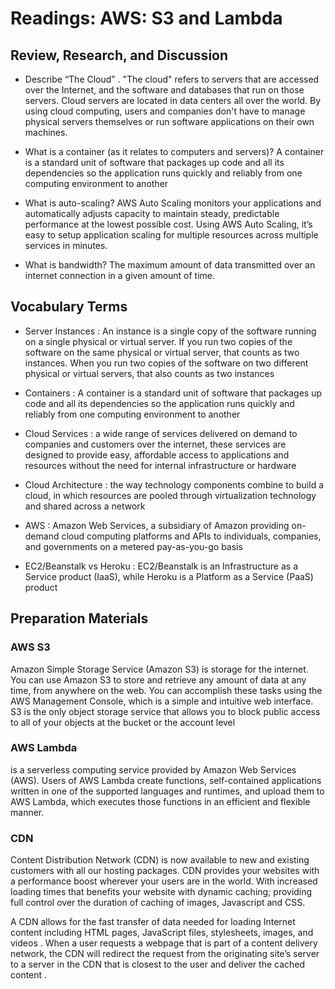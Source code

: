 
# Readings: AWS: S3 and Lambda

## Review, Research, and Discussion

- Describe “The Cloud” .
"The cloud" refers to servers that are accessed over the Internet, and the software and databases that run on those servers. Cloud servers are located in data centers all over the world. By using cloud computing, users and companies don't have to manage physical servers themselves or run software applications on their own machines.

- What is a container (as it relates to computers and servers)? 
A container is a standard unit of software that packages up code and all its dependencies so the application runs quickly and reliably from one computing environment to another

- What is auto-scaling?
AWS Auto Scaling monitors your applications and automatically adjusts capacity to maintain steady, predictable performance at the lowest possible cost. Using AWS Auto Scaling, it’s easy to setup application scaling for multiple resources across multiple services in minutes. 

- What is bandwidth?
The maximum amount of data transmitted over an internet connection in a given amount of time.

## Vocabulary Terms

- Server Instances : An instance is a single copy of the software running on a single physical or virtual server. If you run two copies of the software on the same physical or virtual server, that counts as two instances. When you run two copies of the software on two different physical or virtual servers, that also counts as two instances

- Containers : A container is a standard unit of software that packages up code and all its dependencies so the application runs quickly and reliably from one computing environment to another

- Cloud Services :  a wide range of services delivered on demand to companies and customers over the internet, these services are designed to provide easy, affordable access to applications and resources without the need for internal infrastructure or hardware

- Cloud Architecture : the way technology components combine to build a cloud, in which resources are pooled through virtualization technology and shared across a network

- AWS : Amazon Web Services, a subsidiary of Amazon providing on-demand cloud computing platforms and APIs to individuals, companies, and governments on a metered pay-as-you-go basis

- EC2/Beanstalk vs Heroku : EC2/Beanstalk is an Infrastructure as a Service product (IaaS), while Heroku is a Platform as a Service (PaaS) product


## Preparation Materials

### AWS S3 

Amazon Simple Storage Service (Amazon S3) is storage for the internet. You can use Amazon S3 to store and retrieve any amount of data at any time, from anywhere on the web. You can accomplish these tasks using the AWS Management Console, which is a simple and intuitive web interface. S3 is the only object storage service that allows you to block public access to all of your objects at the bucket or the account level


### AWS Lambda
is a serverless computing service provided by Amazon Web Services (AWS). Users of AWS Lambda create functions, self-contained applications written in one of the supported languages and runtimes, and upload them to AWS Lambda, which executes those functions in an efficient and flexible manner. 

### CDN

Content Distribution Network (CDN) is now available to new and existing customers with all our hosting packages. CDN provides your websites with a performance boost wherever your users are in the world. With increased loading times that benefits your website with dynamic caching; providing full control over the duration of caching of images, Javascript and CSS.

A CDN allows for the fast transfer of data needed for loading Internet content including HTML pages, JavaScript files, stylesheets, images, and videos . When a user requests a webpage that is part of a content delivery network, the CDN will redirect the request from the originating site’s server to a server in the CDN that is closest to the user and deliver the cached content .
